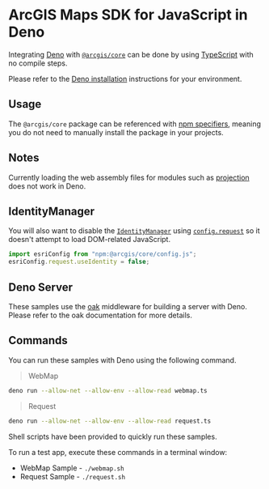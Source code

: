 # ArcGIS Maps SDK for JavaScript in Deno

Integrating [Deno](https://deno.land/) with [`@arcgis/core`](https://www.npmjs.com/package/@arcgis/core) can be done by using [TypeScript](https://www.typescriptlang.org/) with no compile steps.

Please refer to the [Deno installation](https://deno.com/manual@v1.34.0/getting_started) instructions for your environment.

## Usage

The `@arcgis/core` package can be referenced with [npm specifiers](https://deno.com/manual@v1.34.0/node/npm_specifiers), meaning you do not need to manually install the package in your projects.


## Notes

Currently loading the web assembly files for modules such as [projection](https://developers.arcgis.com/javascript/latest/api-reference/esri-geometry-projection.html) does not work in Deno.
## IdentityManager

You will also want to disable the [`IdentityManager`](https://developers.arcgis.com/javascript/latest/api-reference/esri-identity-IdentityManager.html) using [`config.request`](https://developers.arcgis.com/javascript/latest/api-reference/esri-config.html#request) so it doesn't attempt to load DOM-related JavaScript.

```js
import esriConfig from "npm:@arcgis/core/config.js";
esriConfig.request.useIdentity = false;
```

## Deno Server

These samples use the [oak](https://deno.land/x/oak) middleware for building a server with Deno. Please refer to the oak documentation for more details.

## Commands

You can run these samples with Deno using the following command.

> WebMap
```sh
deno run --allow-net --allow-env --allow-read webmap.ts
```

> Request
```sh
deno run --allow-net --allow-env --allow-read request.ts
```

Shell scripts have been provided to quickly run these samples.

To run a test app, execute these commands in a terminal window:
*  WebMap Sample - `./webmap.sh`
*  Request Sample - `./request.sh`


